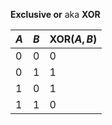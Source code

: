 **Exclusive or** aka **XOR**

|$A$|$B$|$\mathsf{XOR}(A,B)$|
|---|---|-------------------|
|0|0|0|
|0|1|1|
|1|0|1|
|1|1|0|
